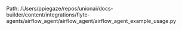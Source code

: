 Path: /Users/ppiegaze/repos/unionai/docs-builder/content/integrations/flyte-agents/airflow_agent/airflow_agent/airflow_agent_example_usage.py